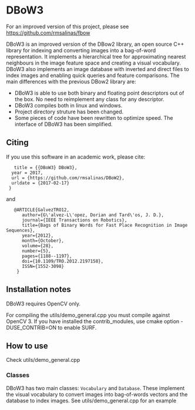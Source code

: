 DBoW3 
=====

For an improved version of this project, please see https://github.com/rmsalinas/fbow


DBoW3 is an improved version of the DBow2 library, an open source C++ library for indexing and converting images into a bag-of-word representation. It implements a hierarchical tree for approximating nearest neighbours in the image feature space and creating a visual vocabulary. DBoW3 also implements an image database with inverted and direct files to index images and enabling quick queries and feature comparisons. The main differences with the previous DBow2 library are:

  * DBoW3 is able to use both binary and floating point descriptors out of the box. No need to reimplement any class for any descriptor.
  * DBoW3 compiles both in linux and windows.  
  * Project directory struture has been changed.  
  * Some pieces of code have been rewritten to optimize speed. The interface of DBoW3 has been simplified.


## 
## Citing

If you use this software in an academic work, please cite:

```@online{Fbow, author = {Rafael Muñoz-Salinas}, 
   title = {{DBoW3} DBoW3}, 
  year = 2017, 
  url = {https://github.com/rmsalinas/DBoW2}, 
  urldate = {2017-02-17} 
 } 
```
and
```
   @ARTICLE{GalvezTRO12,
      author={G\'alvez-L\'opez, Dorian and Tard\'os, J. D.},
      journal={IEEE Transactions on Robotics},
      title={Bags of Binary Words for Fast Place Recognition in Image Sequences},
      year={2012},
      month={October},
      volume={28},
      number={5},
      pages={1188--1197},
      doi={10.1109/TRO.2012.2197158},
      ISSN={1552-3098}
    }
```


## Installation notes
 
DBoW3 requires OpenCV only.

For compiling the utils/demo_general.cpp you must compile against OpenCV 3. If you have installed the contrib_modules, use cmake option -DUSE_CONTRIB=ON to enable SURF.

## How to use

Check utils/demo_general.cpp

### Classes 

DBoW3 has two main classes: `Vocabulary` and `Database`. These implement the visual vocabulary to convert images into bag-of-words vectors and the database to index images.
See utils/demo_general.cpp for an example



